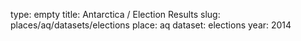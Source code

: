 type: empty
title: Antarctica / Election Results
slug: places/aq/datasets/elections
place: aq
dataset: elections
year: 2014
